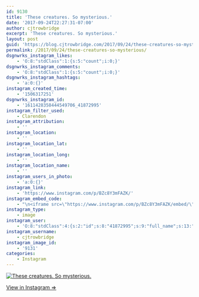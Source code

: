 ```yaml
---
id: 9130
title: 'These creatures. So mysterious.'
date: '2017-09-24T22:27:31-07:00'
author: cjtrowbridge
excerpt: 'These creatures. So mysterious.'
layout: post
guid: 'https://blog.cjtrowbridge.com/2017/09/24/these-creatures-so-mysterious/'
permalink: /2017/09/24/these-creatures-so-mysterious/
dsgnwrks_instagram_likes:
    - 'O:8:"stdClass":1:{s:5:"count";i:0;}'
dsgnwrks_instagram_comments:
    - 'O:8:"stdClass":1:{s:5:"count";i:0;}'
dsgnwrks_instagram_hashtags:
    - 'a:0:{}'
instagram_created_time:
    - '1506317251'
dsgnwrks_instagram_id:
    - '1611428358444549706_41872995'
instagram_filter_used:
    - Clarendon
instagram_attribution:
    - ''
instagram_location:
    - ''
instagram_location_lat:
    - ''
instagram_location_long:
    - ''
instagram_location_name:
    - ''
instagram_users_in_photo:
    - 'a:0:{}'
instagram_link:
    - 'https://www.instagram.com/p/BZc8Y3mFAZK/'
instagram_embed_code:
    - "\n<iframe src=\"https://www.instagram.com/p/BZc8Y3mFAZK/embed/\" width=\"612\" height=\"710\" frameborder=\"0\" scrolling=\"no\" allowtransparency=\"true\" class=\"insta-image-embed\"></iframe>\n"
instagram_type:
    - image
instagram_user:
    - 'O:8:"stdClass":4:{s:2:"id";s:8:"41872995";s:9:"full_name";s:13:"CJ Trowbridge";s:15:"profile_picture";s:96:"https://scontent.cdninstagram.com/t51.2885-19/s150x150/13724650_1188772791164794_142557231_a.jpg";s:8:"username";s:12:"cjtrowbridge";}'
instagram_username:
    - cjtrowbridge
instagram_image_id:
    - '9131'
categories:
    - Instagram
---
```


[![These creatures. So mysterious.](https://blog.cjtrowbridge.com/wp-content/uploads/2017/09/1506317251-1-1.jpg)](https://www.instagram.com/p/BZc8Y3mFAZK/)

[View in Instagram ⇒](https://www.instagram.com/p/BZc8Y3mFAZK/)